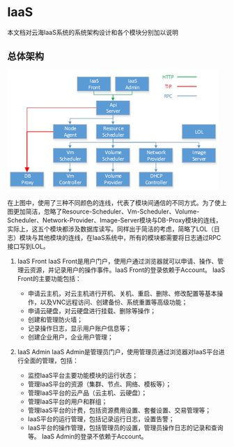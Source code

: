 # IaaS

本文档对云海IaaS系统的系统架构设计和各个模块分别加以说明

## 总体架构

![架构图](https://github.com/ShangfengDing/IaaS/blob/master/frame.jpg)

在上图中，使用了三种不同颜色的连线，代表了模块间通信的不同方式。为了使上图更加简洁，忽略了Resource-Scheduler、Vm-Scheduler、Volume-Scheduler、Network-Provider、Image-Server模块与DB-Proxy模块的连线，实际上，这五个模块都涉及数据库读写。同样出于简洁的考虑，简略了LOL（日志）模块与其他模块的连线，在IaaS系统中，所有的模块都需要将日志通过RPC接口写到LOL。

1. IaaS Front
IaaS Front是用户门户，使用户通过浏览器就可以申请、操作、管理云资源，并记录用户的操作事件。IaaS Front的登录依赖于Account。
IaaS Front的主要功能包括：

    - 申请云主机，对云主机进行开机、关机、重启、删除、修改配置等基本操作，以及VNC远程访问、创建备份、系统重置等高级功能；
    - 申请云硬盘，对云硬盘进行挂载、删除等操作；
    - 创建和管理防火墙；
    - 记录操作日志，显示用户账户信息等；
    - 创建企业用户，企业用户管理；
    
2. IaaS Admin
IaaS Admin是管理员门户，使用管理员通过浏览器对IaaS平台进行全面的管理，包括：
    - 监控IaaS平台主要功能模块的运行状态；
    - 管理IaaS平台的资源（集群、节点、网络、模板等）；
    - 管理IaaS平台的云产品（云主机、云硬盘）；
    - 管理IaaS平台的用户和群组；
    - 管理IaaS平台的计费，包括资源费用设置、套餐设置、交易管理等；
    - IaaS平台的运行管理，包括记录运行日志，设置告警；
    - IaaS平台的操作管理，包括管理员的设置，管理员操作日志的记录和查询等。
IaaS Admin的登录不依赖于Account。

   

